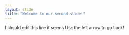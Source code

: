 ```yaml
---
layout: slide
title: "Welcome to our second slide!"
---
```

I should edit this line it seems
Use the left arrow to go back!
